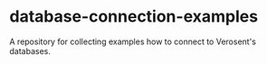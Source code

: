 # database-connection-examples
A repository for collecting examples how to connect to Verosent's databases.
